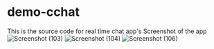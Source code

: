 # demo-cchat
This is the source code for real time chat app's
Screenshot of the app
![Screenshot (103)](https://user-images.githubusercontent.com/87458881/160247056-cf934cf4-685d-40e8-8665-5eec2792fee9.png)
![Screenshot (104)](https://user-images.githubusercontent.com/87458881/160247067-c7691fd1-7fad-489f-a646-bf6efe87d268.png)
![Screenshot (106)](https://user-images.githubusercontent.com/87458881/160247081-b1641d20-6922-4c9d-b1c1-fb11cb1ec3fa.png)





